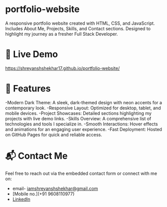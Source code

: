 # portfolio-website
A responsive portfolio website created with HTML, CSS, and JavaScript.   Includes About Me, Projects, Skills, and Contact sections.   Designed to highlight my journey as a fresher Full Stack Developer.

# 🚀 Live Demo
https://shreyanshshekhar17.github.io/portfolio-website/

# 🧩 Features

-Modern Dark Theme: A sleek, dark-themed design with neon accents for a contemporary look.
-Responsive Layout: Optimized for desktop, tablet, and mobile devices.
-Project Showcases: Detailed sections highlighting my projects with live demo links.
-Skills Overview: A comprehensive list of technologies and tools I specialize in.
-Smooth Interactions: Hover effects and animations for an engaging user experience.
-Fast Deployment: Hosted on GitHub Pages for quick and reliable access.

# 📬 Contact Me

Feel free to reach out via the embedded contact form or connect with me on:
- email- iamshreyanshshekhar@gmail.com
- [Mobile no.](+91 9608110977)
- [LinkedIn](https://www.linkedin.com/in/shreyanshshekhar17/)


